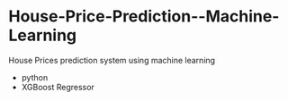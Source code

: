 # House-Price-Prediction--Machine-Learning
House Prices prediction system using machine learning
- python
- XGBoost Regressor
